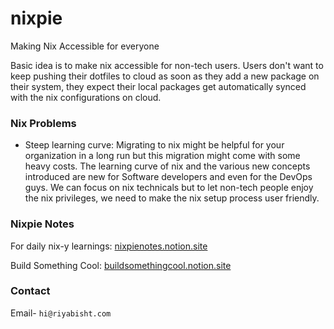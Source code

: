 # nixpie

Making Nix Accessible for everyone


Basic idea is to make nix accessible for non-tech users. Users don't want to keep pushing their dotfiles to cloud as soon as they add a new package on their system, they expect their local packages get automatically synced with the nix configurations on cloud. 

### Nix Problems

- Steep learning curve: Migrating to nix might be helpful for your organization in a long run but this migration might come with some heavy costs. The learning curve of nix and the various new concepts introduced are new for Software developers and even for the DevOps guys. We can focus on nix technicals but to let non-tech people enjoy the nix privileges, we need to make the nix setup process user friendly.

### Nixpie Notes 

For daily nix-y learnings:
[nixpienotes.notion.site](https://nixpienotes.notion.site/nixpienotes/62b01375a98140eebbdd428734e4dc44?v=5caebf2081014b11b1ff8bb90e026aa7)

Build Something Cool:
[buildsomethingcool.notion.site](https://nixpienotes.notion.site/nixpienotes/Build-Something-Cool-221880dd171b4e2e861cb3fbd6b82940)

### Contact

Email- `hi@riyabisht.com`
